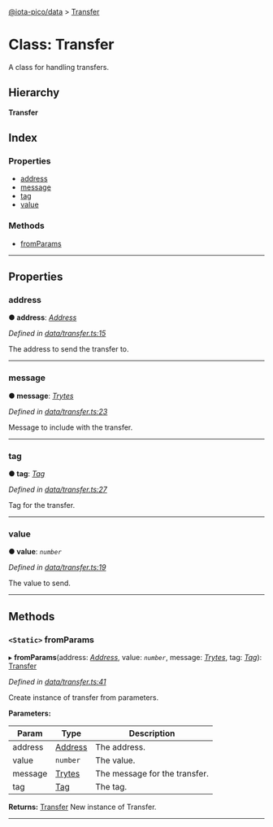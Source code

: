 [@iota-pico/data](../README.md) > [Transfer](../classes/transfer.md)

# Class: Transfer

A class for handling transfers.

## Hierarchy

**Transfer**

## Index

### Properties

* [address](transfer.md#address)
* [message](transfer.md#message)
* [tag](transfer.md#tag)
* [value](transfer.md#value)

### Methods

* [fromParams](transfer.md#fromparams)

---

## Properties

<a id="address"></a>

###  address

**● address**: *[Address](address.md)*

*Defined in [data/transfer.ts:15](https://github.com/iota-pico/data/blob/56eb85f/src/data/transfer.ts#L15)*

The address to send the transfer to.

___
<a id="message"></a>

###  message

**● message**: *[Trytes](trytes.md)*

*Defined in [data/transfer.ts:23](https://github.com/iota-pico/data/blob/56eb85f/src/data/transfer.ts#L23)*

Message to include with the transfer.

___
<a id="tag"></a>

###  tag

**● tag**: *[Tag](tag.md)*

*Defined in [data/transfer.ts:27](https://github.com/iota-pico/data/blob/56eb85f/src/data/transfer.ts#L27)*

Tag for the transfer.

___
<a id="value"></a>

###  value

**● value**: *`number`*

*Defined in [data/transfer.ts:19](https://github.com/iota-pico/data/blob/56eb85f/src/data/transfer.ts#L19)*

The value to send.

___

## Methods

<a id="fromparams"></a>

### `<Static>` fromParams

▸ **fromParams**(address: *[Address](address.md)*, value: *`number`*, message: *[Trytes](trytes.md)*, tag: *[Tag](tag.md)*): [Transfer](transfer.md)

*Defined in [data/transfer.ts:41](https://github.com/iota-pico/data/blob/56eb85f/src/data/transfer.ts#L41)*

Create instance of transfer from parameters.

**Parameters:**

| Param | Type | Description |
| ------ | ------ | ------ |
| address | [Address](address.md) |  The address. |
| value | `number` |  The value. |
| message | [Trytes](trytes.md) |  The message for the transfer. |
| tag | [Tag](tag.md) |  The tag. |

**Returns:** [Transfer](transfer.md)
New instance of Transfer.

___

